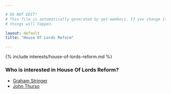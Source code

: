 ```yaml
---

# DO NOT EDIT!
# This file is automatically generated by get-members. If you change it, bad
# things will happen.

layout: default
title: "House Of Lords Reform"

---
```


{% include interests/house-of-lords-reform.md %}

### Who is interested in House Of Lords Reform?


* [Graham Stringer](members/graham-stringer.html)
* [John Thurso](members/john-thurso.html)
